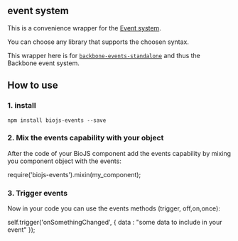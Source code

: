 
event system
------------------

This is a convenience wrapper for the [Event system](https://github.com/biojs/biojs2/wiki/Event-systems).

You can choose any library that supports the choosen syntax.

This wrapper here is for [`backbone-events-standalone`](https://www.npmjs.org/package/backbone-events-standalone) and thus the Backbone event system.


How to use
----------

### 1. install

```
npm install biojs-events --save
```

### 2. Mix the events capability with your object 

After the code of your BioJS component add the events capability by mixing you component object with the events:

require('biojs-events').mixin(my_component);

### 3. Trigger events

Now in your code you can use the events methods (trigger, off,on,once):

self.trigger('onSomethingChanged', {
 data : "some data to include in your event"
});
